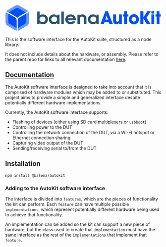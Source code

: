 ![AutoKit Logo](./logo.png)

This is the software interface for the AutoKit suite, structured as a node library.

It does not include details about the hardware, or assembly. Please refer to the parent repo for links to all relevant documentation [here](https://github.com/balena-io-hardware/autokit).

## [Documentation](https://balena-io-hardware.github.io/autokit-interface-sw/)

The AutoKit software interface is designed to take into account that it is comprised of hardware modules which may be added to or substituted. This project aims to provide a simple and generalized interface despite potentially different hardware implementations.

Currently, the AutoKit software interface supports:

- Flashing of devices (either using SD card multiplexers or `usbboot`)
- Controlling power to the DUT
- Controlling the network connection of the DUT, via a Wi-FI hotspot or Ethernet connection sharing
- Capturing video output of the DUT
- Sending/receiving serial to/from the DUT

## Installation

```sh
npm install @balena/autokit
```

### Adding to the AutoKit software interface

The interface is divided into `features`, which are the pieces of functionality the kit can perform. Each `feature` can have multiple possible `implementations`, which represent potentially different hardware being used to achieve that functionality. 

An implementation can be added so the kit can support a new piece of hardware, but the class used to create that `implementation` must have the same interface as the rest of the `implementations` that implement that `feature`. 

